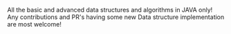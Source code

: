 All the basic and advanced data structures and algorithms in JAVA only!
Any contributions and PR's having some new Data structure implementation are most welcome!
